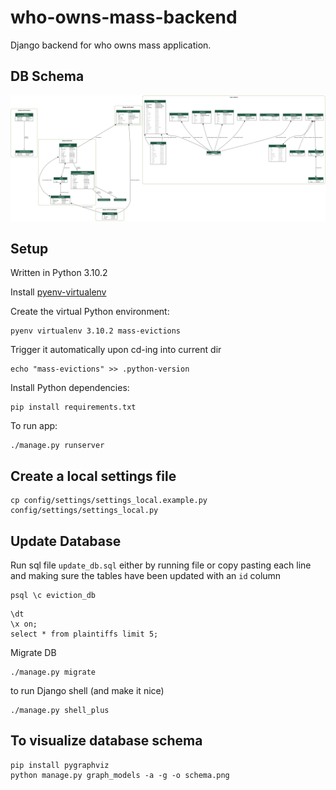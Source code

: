 # who-owns-mass-backend
Django backend for who owns mass application.

## DB Schema
![mass_evictions schema](./schema.png)

## Setup
Written in Python 3.10.2

Install [pyenv-virtualenv](https://github.com/pyenv/pyenv-virtualenv)

Create the virtual Python environment:
```shell
pyenv virtualenv 3.10.2 mass-evictions
```
Trigger it automatically upon cd-ing into current dir
```shell
echo "mass-evictions" >> .python-version
```

Install Python dependencies:
```shell
pip install requirements.txt
```

To run app:
```shell
./manage.py runserver
```

## Create a local settings file
```shell
cp config/settings/settings_local.example.py config/settings/settings_local.py
```

## Update Database
Run sql file `update_db.sql` either by running file or copy pasting each line and making sure the tables have been updated with an `id` column

```shell
psql \c eviction_db
```
```psql
\dt
\x on;
select * from plaintiffs limit 5;
```

Migrate DB

```shell
./manage.py migrate     
```

to run Django shell (and make it nice)
```
./manage.py shell_plus
```

## To visualize database schema
```shell
pip install pygraphviz
python manage.py graph_models -a -g -o schema.png
```

